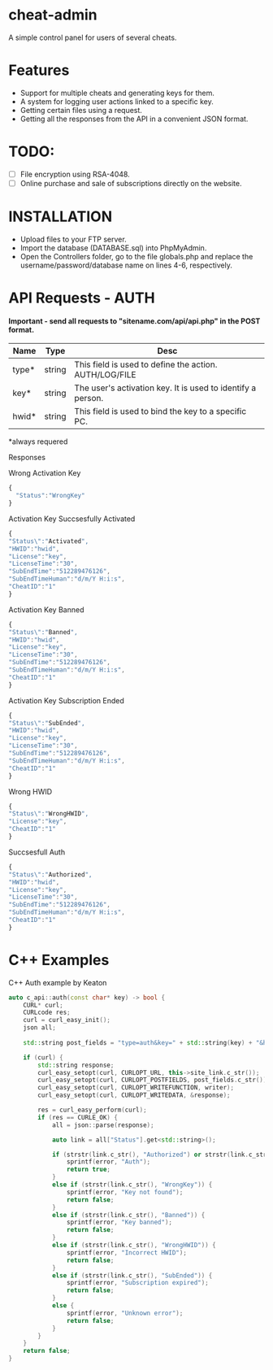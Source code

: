 # cheat-admin
 A simple control panel for users of several cheats.

# Features
 * Support for multiple cheats and generating keys for them.
 * A system for logging user actions linked to a specific key.
 * Getting certain files using a request.
 * Getting all the responses from the API in a convenient JSON format.

# TODO:
- [ ] File encryption using RSA-4048.
- [ ] Online purchase and sale of subscriptions directly on the website.

# INSTALLATION
 * Upload files to your FTP server.
 * Import the database (DATABASE.sql) into PhpMyAdmin.
 * Open the Controllers folder, go to the file globals.php and replace the username/password/database name on lines 4-6, respectively.

# API Requests - AUTH
 #### Important - send all requests to "sitename.com/api/api.php" in the POST format.
 
 Name | Type | Desc
----- | -----|--------
type* | string | This field is used to define the action. AUTH/LOG/FILE
key*  | string | The user's activation key. It is used to identify a person.
hwid* | string | This field is used to bind the key to a specific PC.

*always requered

Responses

Wrong Activation Key
```js
{
  "Status":"WrongKey"
}
```

Activation Key Succsesfully Activated
```js
{
"Status\":"Activated",
"HWID":"hwid",
"License":"key",
"LicenseTime":"30",
"SubEndTime":"512289476126",
"SubEndTimeHuman":"d/m/Y H:i:s",
"CheatID":"1"
}
```

Activation Key Banned
```js
{
"Status\":"Banned",
"HWID":"hwid",
"License":"key",
"LicenseTime":"30",
"SubEndTime":"512289476126",
"SubEndTimeHuman":"d/m/Y H:i:s",
"CheatID":"1"
}
```

Activation Key Subscription Ended
```js
{
"Status\":"SubEnded",
"HWID":"hwid",
"License":"key",
"LicenseTime":"30",
"SubEndTime":"512289476126",
"SubEndTimeHuman":"d/m/Y H:i:s",
"CheatID":"1"
}
```

Wrong HWID
```js
{
"Status\":"WrongHWID",
"License":"key",
"CheatID":"1"
}
```

Succsesfull Auth
```js
{
"Status\":"Authorized",
"HWID":"hwid",
"License":"key",
"LicenseTime":"30",
"SubEndTime":"512289476126",
"SubEndTimeHuman":"d/m/Y H:i:s",
"CheatID":"1"
}
```

# C++ Examples

C++ Auth example by Keaton

```cpp
auto c_api::auth(const char* key) -> bool {
	CURL* curl;
	CURLcode res;
	curl = curl_easy_init();
	json all;
 
	std::string post_fields = "type=auth&key=" + std::string(key) + "&hwid=" + YOUR_HWID_GENERATION_METHOD;

	if (curl) {
		std::string response;
		curl_easy_setopt(curl, CURLOPT_URL, this->site_link.c_str());
		curl_easy_setopt(curl, CURLOPT_POSTFIELDS, post_fields.c_str());
		curl_easy_setopt(curl, CURLOPT_WRITEFUNCTION, writer);
		curl_easy_setopt(curl, CURLOPT_WRITEDATA, &response);

		res = curl_easy_perform(curl);
		if (res == CURLE_OK) {
			all = json::parse(response);

			auto link = all["Status"].get<std::string>();

			if (strstr(link.c_str(), "Authorized") or strstr(link.c_str(), "Activated")) {
				sprintf(error, "Auth");
				return true;
			}
			else if (strstr(link.c_str(), "WrongKey")) {
				sprintf(error, "Key not found");
				return false;
			}
			else if (strstr(link.c_str(), "Banned")) {
				sprintf(error, "Key banned");
				return false;
			}
			else if (strstr(link.c_str(), "WrongHWID")) {
				sprintf(error, "Incorrect HWID");
				return false;
			}
			else if (strstr(link.c_str(), "SubEnded")) {
				sprintf(error, "Subscription expired");
				return false;
			}
			else {
				sprintf(error, "Unknown error");
				return false;
			}
		}
	}
	return false;
}
```
